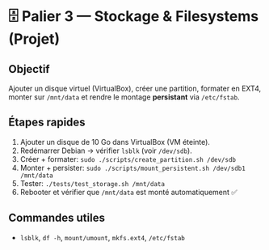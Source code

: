 # 🗄️ Palier 3 — Stockage & Filesystems (Projet)

## Objectif
Ajouter un disque virtuel (VirtualBox), créer une partition, formater en EXT4, monter sur `/mnt/data` et rendre le montage **persistant** via `/etc/fstab`.

## Étapes rapides
1. Ajouter un disque de 10 Go dans VirtualBox (VM éteinte).
2. Redémarrer Debian → vérifier `lsblk` (voir `/dev/sdb`).
3. Créer + formater: `sudo ./scripts/create_partition.sh /dev/sdb`
4. Monter + persister: `sudo ./scripts/mount_persistent.sh /dev/sdb1 /mnt/data`
5. Tester: `./tests/test_storage.sh /mnt/data`
6. Rebooter et vérifier que `/mnt/data` est monté automatiquement ✅

## Commandes utiles
- `lsblk`, `df -h`, `mount/umount`, `mkfs.ext4`, `/etc/fstab`
